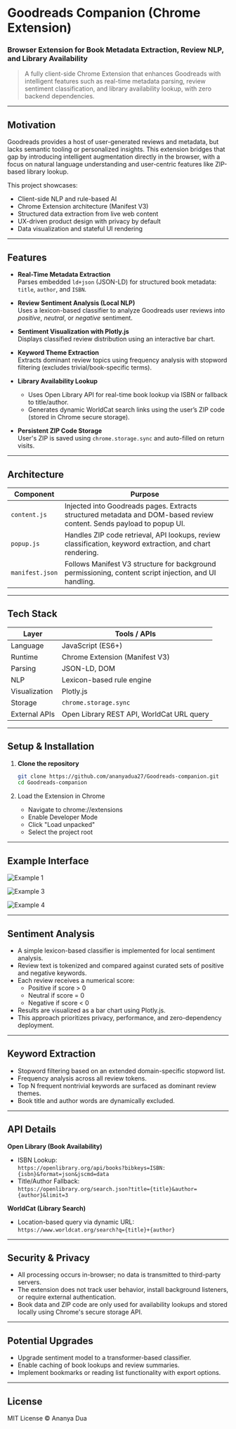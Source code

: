 # Goodreads Companion (Chrome Extension)  
### Browser Extension for Book Metadata Extraction, Review NLP, and Library Availability

> A fully client-side Chrome Extension that enhances Goodreads with intelligent features such as real-time metadata parsing, review sentiment classification, and library availability lookup, with zero backend dependencies.

---

## Motivation

Goodreads provides a host of user-generated reviews and metadata, but lacks semantic tooling or personalized insights. This extension bridges that gap by introducing intelligent augmentation directly in the browser, with a focus on natural language understanding and user-centric features like ZIP-based library lookup.

This project showcases:

- Client-side NLP and rule-based AI  
- Chrome Extension architecture (Manifest V3)  
- Structured data extraction from live web content  
- UX-driven product design with privacy by default  
- Data visualization and stateful UI rendering  

---

## Features

- **Real-Time Metadata Extraction**  
  Parses embedded `ld+json` (JSON-LD) for structured book metadata: `title`, `author`, and `ISBN`.

- **Review Sentiment Analysis (Local NLP)**  
  Uses a lexicon-based classifier to analyze Goodreads user reviews into *positive*, *neutral*, or *negative* sentiment.

- **Sentiment Visualization with Plotly.js**  
  Displays classified review distribution using an interactive bar chart.

- **Keyword Theme Extraction**  
  Extracts dominant review topics using frequency analysis with stopword filtering (excludes trivial/book-specific terms).

- **Library Availability Lookup**  
  - Uses Open Library API for real-time book lookup via ISBN or fallback to title/author.  
  - Generates dynamic WorldCat search links using the user’s ZIP code (stored in Chrome secure storage).

- **Persistent ZIP Code Storage**  
  User's ZIP is saved using `chrome.storage.sync` and auto-filled on return visits.

---

## Architecture 

| Component      | Purpose |
|----------------|---------|
| `content.js`   | Injected into Goodreads pages. Extracts structured metadata and DOM-based review content. Sends payload to popup UI. |
| `popup.js`     | Handles ZIP code retrieval, API lookups, review classification, keyword extraction, and chart rendering. |
| `manifest.json`| Follows Manifest V3 structure for background permissioning, content script injection, and UI handling. |

---

## Tech Stack

| Layer | Tools / APIs |
|-------|--------------|
| Language | JavaScript (ES6+) |
| Runtime | Chrome Extension (Manifest V3) |
| Parsing | JSON-LD, DOM |
| NLP | Lexicon-based rule engine |
| Visualization | Plotly.js |
| Storage | `chrome.storage.sync` |
| External APIs | Open Library REST API, WorldCat URL query |

---

## Setup & Installation
1. **Clone the repository**

   ```bash
   git clone https://github.com/ananyadua27/Goodreads-companion.git
   cd Goodreads-companion

2. Load the Extension in Chrome
   - Navigate to chrome://extensions
   - Enable Developer Mode
   - Click "Load unpacked"
   - Select the project root 

---

## Example Interface

![Example 1](img1.png "Initial Page Load. Save location (for next visit) and check availability")

![Example 3](img3.png "Link opens to WorldCat API")

![Example 4](img4.png "NLP + Sentiment Analysis")

---

## Sentiment Analysis

- A simple lexicon-based classifier is implemented for local sentiment analysis.
- Review text is tokenized and compared against curated sets of positive and negative keywords.
- Each review receives a numerical score:
  - Positive if score > 0
  - Neutral if score = 0
  - Negative if score < 0
- Results are visualized as a bar chart using Plotly.js.
- This approach prioritizes privacy, performance, and zero-dependency deployment.

---

## Keyword Extraction

- Stopword filtering based on an extended domain-specific stopword list.
- Frequency analysis across all review tokens.
- Top N frequent nontrivial keywords are surfaced as dominant review themes.
- Book title and author words are dynamically excluded.

---

## API Details

**Open Library (Book Availability)**  
- ISBN Lookup:  
  `https://openlibrary.org/api/books?bibkeys=ISBN:{isbn}&format=json&jscmd=data`  
- Title/Author Fallback:  
  `https://openlibrary.org/search.json?title={title}&author={author}&limit=3`

**WorldCat (Library Search)**  
- Location-based query via dynamic URL:  
  `https://www.worldcat.org/search?q={title}+{author}`

---

## Security & Privacy

- All processing occurs in-browser; no data is transmitted to third-party servers.
- The extension does not track user behavior, install background listeners, or require external authentication.
- Book data and ZIP code are only used for availability lookups and stored locally using Chrome's secure storage API.

---

## Potential Upgrades

- Upgrade sentiment model to a transformer-based classifier.
- Enable caching of book lookups and review summaries.
- Implement bookmarks or reading list functionality with export options.

---

## License

MIT License © Ananya Dua
